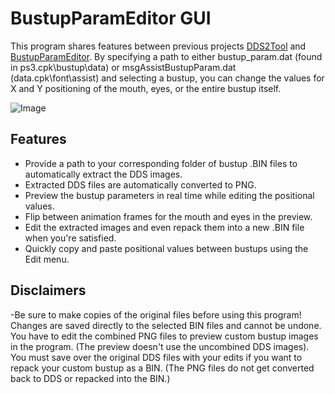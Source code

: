 # BustupParamEditor GUI
This program shares features between previous projects [DDS2Tool](https://github.com/ShrineFox/DDS2Tool) and [BustupParamEditor](https://github.com/ShrineFox/BustupParamEditor).
By specifying a path to either bustup_param.dat (found in ps3.cpk\bustup\data) 
or msgAssistBustupParam.dat (data.cpk\font\assist) and selecting a bustup, 
you can change the values for X and Y positioning of the mouth, eyes, or the entire bustup itself.

![Image](https://i.imgur.com/080ZbZ4.png)

## Features
- Provide a path to your corresponding folder of bustup .BIN files to automatically extract the DDS images.
- Extracted DDS files are automatically converted to PNG.
- Preview the bustup parameters in real time while editing the positional values.
- Flip between animation frames for the mouth and eyes in the preview.
- Edit the extracted images and even repack them into a new .BIN file when you're satisfied.
- Quickly copy and paste positional values between bustups using the Edit menu.

## Disclaimers
-Be sure to make copies of the original files before using this program!
Changes are saved directly to the selected BIN files and cannot be undone.
You have to edit the combined PNG files to preview custom bustup images in the program. (The preview doesn't use the uncombined DDS images).
You must save over the original DDS files with your edits if you want to repack your custom bustup as a BIN. (The PNG files do not get converted back to DDS or repacked into the BIN.)
